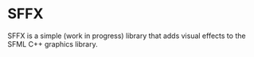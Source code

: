 # SFFX

SFFX is a simple (work in progress) library that adds visual effects to the SFML C++ graphics library.

